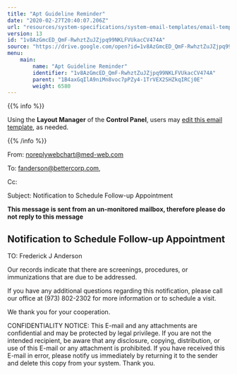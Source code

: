 ```yaml
---
title: "Apt Guideline Reminder"
date: "2020-02-27T20:40:07.206Z"
url: "resources/system-specifications/system-email-templates/email-templates-from-scheduler/apt-guideline-reminder.html"
version: 13
id: "1v8AzGmcED_QmF-RwhztZuJZjpq99NKLFVUkacCV474A"
source: "https://drive.google.com/open?id=1v8AzGmcED_QmF-RwhztZuJZjpq99NKLFVUkacCV474A"
menu:
    main:
        name: "Apt Guideline Reminder"
        identifier: "1v8AzGmcED_QmF-RwhztZuJZjpq99NKLFVUkacCV474A"
        parent: "1B4axGqIlA9niMn8voc7pPZy4-1TrVEX2SHZkqIRCj0E"
        weight: 6580
---
```









{{% info %}}

Using the **Layout Manager** of the **Control Panel**, users may [edit this email template](https://system/?f=admin&subfunc=layout_manager&search_for=email&layout_search=Go&lv_layout_manager_limit=0&opp=edit&doc_type=WCGUIDE&old_module=Email&old_name=Apt+Guideline+Reminder&active=0), as needed.

{{% /info %}}


From: noreplywebchart@med-web.com

To: fanderson@bettercorp.com,

Cc:

Subject: Notification to Schedule Follow-up Appointment



****This message is sent from an un-monitored mailbox, therefore please do not reply to this message****

## Notification to Schedule Follow-up Appointment



TO: Frederick J Anderson

Our records indicate that there are screenings, procedures, or immunizations that are due to be addressed.

If you have any additional questions regarding this notification, please call our office at (973) 802-2302 for more information or to schedule a visit.

We thank you for your cooperation.





CONFIDENTIALITY NOTICE: This E-mail and any attachments are confidential and may be protected by legal privilege. If you are not the intended recipient, be aware that any disclosure, copying, distribution, or use of this E-mail or any attachment is prohibited. If you have received this E-mail in error, please notify us immediately by returning it to the sender and delete this copy from your system. Thank you.



